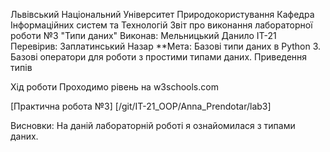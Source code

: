 Львівський Національний Університет Природокористування
Кафедра Інформаційних систем та Технологій
Звіт про виконання лабораторної роботи №3
"Типи даних"
Виконав: Мельницький Данило ІТ-21
Перевірив: Заплатинський Назар
**Мета: Базові типи даних в Python 3. Базові оператори для роботи з простими типами даних. Приведення типів

Хід роботи Проходимо рівень на w3schools.com

[Практична робота №3] [/git/IT-21_OOP/Anna_Prendotar/lab3]

Висновки:
На даній лабораторній роботі я ознайомилася з типами даних.
